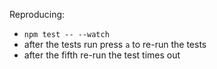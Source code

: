Reproducing:

- `npm test -- --watch`
- after the tests run press `a` to re-run the tests
- after the fifth re-run the test times out
